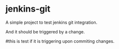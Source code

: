 # jenkins-git
A simple project to test jenkins git integration.

And it should be triggered by a change.


#this is test if it is triggering upon commiting changes.
